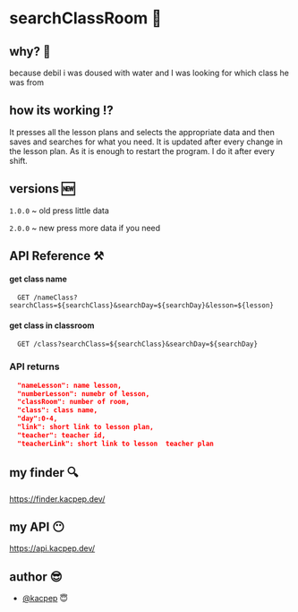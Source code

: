 
# searchClassRoom 🏫
 
## why? 🤬
because debil i was doused
with water and I was looking for
which class he was from

## how its working ⁉️
It presses all the lesson plans
and selects the appropriate data
and then saves and searches for what you need.
It is updated after every change in the lesson plan.
As it is enough to restart the program.
I do it after every shift.

## versions 🆕

`1.0.0` ~ old press little data 

`2.0.0` ~ new press more data if you need
## API Reference ⚒️

#### get class name

```http
  GET /nameClass?searchClass=${searchClass}&searchDay=${searchDay}&lesson=${lesson}
```

#### get class in classroom

```http
  GET /class?searchClass=${searchClass}&searchDay=${searchDay}
```

### API returns 

```json
  "nameLesson": name lesson,
  "numberLesson": numebr of lesson,
  "classRoom": number of room,
  "class": class name,
  "day":0-4,
  "link": short link to lesson plan,
  "teacher": teacher id,
  "teacherLink": short link to lesson  teacher plan
```

## my finder 🔍

https://finder.kacpep.dev/

## my API 😶

https://api.kacpep.dev/


## author 😎

- [@kacpep](https://www.github.com/kacpep) 😇

